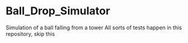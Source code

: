 # Ball_Drop_Simulator
Simulation of a ball falling from a tower
All sorts of tests happen in this repository, skip this
